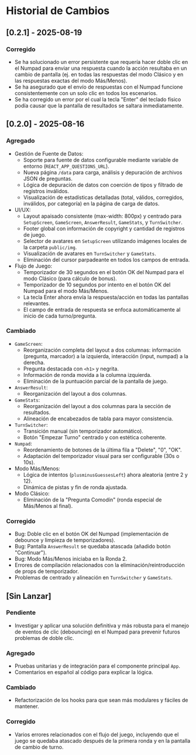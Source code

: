 # Historial de Cambios

## [0.2.1] - 2025-08-19

### Corregido
- Se ha solucionado un error persistente que requería hacer doble clic en el Numpad para enviar una respuesta cuando la acción resultaba en un cambio de pantalla (ej. en todas las respuestas del modo Clásico y en las respuestas exactas del modo Más/Menos).
- Se ha asegurado que el envío de respuestas con el Numpad funcione consistentemente con un solo clic en todos los escenarios.
- Se ha corregido un error por el cual la tecla "Enter" del teclado físico podía causar que la pantalla de resultados se saltara inmediatamente.

## [0.2.0] - 2025-08-16

### Agregado
- Gestión de Fuente de Datos:
  - Soporte para fuente de datos configurable mediante variable de entorno (`REACT_APP_QUESTIONS_URL`).
  - Nueva página `/data` para carga, análisis y depuración de archivos JSON de preguntas.
  - Lógica de depuración de datos con coerción de tipos y filtrado de registros inválidos.
  - Visualización de estadísticas detalladas (total, válidos, corregidos, inválidos, por categoría) en la página de carga de datos.
- UI/UX:
  - Layout apaisado consistente (max-width: 800px) y centrado para `SetupScreen`, `GameScreen`, `AnswerResult`, `GameStats`, y `TurnSwitcher`.
  - Footer global con información de copyright y cantidad de registros de juego.
  - Selector de avatares en `SetupScreen` utilizando imágenes locales de la carpeta `public/img`.
  - Visualización de avatares en `TurnSwitcher` y `GameStats`.
  - Eliminación del cursor parpadeante en todos los campos de entrada.
- Flujo de Juego:
  - Temporizador de 30 segundos en el botón OK del Numpad para el modo Clásico (para cálculo de bonus).
  - Temporizador de 10 segundos por intento en el botón OK del Numpad para el modo Más/Menos.
  - La tecla Enter ahora envía la respuesta/acción en todas las pantallas relevantes.
  - El campo de entrada de respuesta se enfoca automáticamente al inicio de cada turno/pregunta.

### Cambiado
- `GameScreen`:
  - Reorganización completa del layout a dos columnas: información (pregunta, marcador) a la izquierda, interacción (input, numpad) a la derecha.
  - Pregunta destacada con `<h1>` y negrita.
  - Información de ronda movida a la columna izquierda.
  - Eliminación de la puntuación parcial de la pantalla de juego.
- `AnswerResult`:
  - Reorganización del layout a dos columnas.
- `GameStats`:
  - Reorganización del layout a dos columnas para la sección de resultados.
  - Alineación de encabezados de tabla para mayor consistencia.
- `TurnSwitcher`:
  - Transición manual (sin temporizador automático).
  - Botón "Empezar Turno" centrado y con estética coherente.
- `Numpad`:
  - Reordenamiento de botones de la última fila a "Delete", "0", "OK".
  - Adaptación del temporizador visual para ser configurable (30s o 10s).
- Modo Más/Menos:
  - Lógica de intentos (`plusminusGuessesLeft`) ahora aleatoria (entre 2 y 12).
  - Dinámica de pistas y fin de ronda ajustada.
- Modo Clásico:
  - Eliminación de la "Pregunta Comodín" (ronda especial de Más/Menos al final).

### Corregido
- Bug: Doble clic en el botón OK del Numpad (implementación de debounce y limpieza de temporizadores).
- Bug: Pantalla `AnswerResult` se quedaba atascada (añadido botón "Continuar").
- Bug: Modo Más/Menos iniciaba en la Ronda 2.
- Errores de compilación relacionados con la eliminación/reintroducción de props de temporizador.
- Problemas de centrado y alineación en `TurnSwitcher` y `GameStats`.

## [Sin Lanzar]

### Pendiente
- Investigar y aplicar una solución definitiva y más robusta para el manejo de eventos de clic (debouncing) en el Numpad para prevenir futuros problemas de doble clic.

### Agregado
- Pruebas unitarias y de integración para el componente principal `App`.
- Comentarios en español al código para explicar la lógica.

### Cambiado
- Refactorización de los hooks para que sean más modulares y fáciles de mantener.

### Corregido
- Varios errores relacionados con el flujo del juego, incluyendo que el juego se quedaba atascado después de la primera ronda y en la pantalla de cambio de turno.